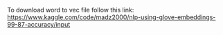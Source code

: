 To download word to vec file follow this link: https://www.kaggle.com/code/madz2000/nlp-using-glove-embeddings-99-87-accuracy/input